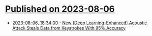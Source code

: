 # [Published on 2023-08-06](index.md)

* [2023-08-06, 18:34:00](https://it.slashdot.org/story/23/08/06/1729207/new-deep-learning-enhanced-acoustic-attack-steals-data-from-keystrokes-with-95-accuracy?utm_source=rss1.0mainlinkanon&utm_medium=feed) - [New (Deep Learning-Enhanced) Acoustic Attack Steals Data from Keystrokes With 95% Accuracy](https://it.slashdot.org/story/23/08/06/1729207/new-deep-learning-enhanced-acoustic-attack-steals-data-from-keystrokes-with-95-accuracy?utm_source=rss1.0mainlinkanon&utm_medium=feed)
